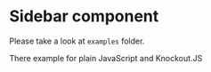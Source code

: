 Sidebar component
======================

Please take a look at `examples` folder.

There example for plain JavaScript and Knockout.JS
